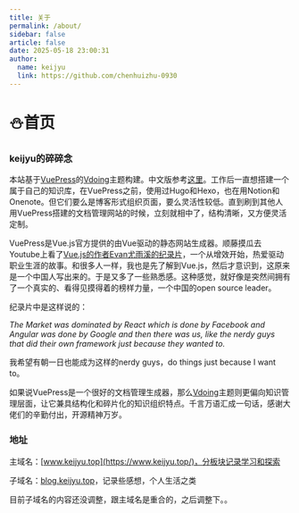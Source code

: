 ```yaml
---
title: 关于
permalink: /about/
sidebar: false
article: false
date: 2025-05-18 23:00:31
author: 
  name: keijyu
  link: https://github.com/chenhuizhu-0930
---
```

# ⛄️首页

### keijyu的碎碎念

本站基于[VuePress](https://vuepress.vuejs.org/)的[Vdoing](https://doc.xugaoyi.com/)主题构建。中文版参考[这里](https://vuepress.github.io/zh/)。工作后一直想搭建一个属于自己的知识库，在VuePress之前，使用过Hugo和Hexo，也在用Notion和Onenote。但它们要么是博客形式组织页面，要么灵活性较低。直到刷到其他人用VuePress搭建的文档管理网站的时候，立刻就相中了，结构清晰，又方便灵活定制。

VuePress是Vue.js官方提供的由Vue驱动的静态网站生成器。顺藤摸瓜去Youtube上看了[Vue.js的作者Evan尤雨溪的纪录片](https://www.youtube.com/watch?v=OrxmtDw4pVI)，一个从增效开始，热爱驱动职业生涯的故事。和很多人一样，我也是先了解到Vue.js，然后才意识到，这原来是一个中国人写出来的。于是又多了一些熟悉感。这种感觉，就好像是突然间拥有了一个真实的、看得见摸得着的榜样力量，一个中国的open source leader。

纪录片中是这样说的：

*The Market was dominated by React which is done by Facebook and Angular was done by Google and then there was us, like the nerdy guys that did their own framework just because they wanted to.*

我希望有朝一日也能成为这样的nerdy guys，do things just because I want to。

如果说VuePress是一个很好的文档管理生成器，那么[Vdoing](https://doc.xugaoyi.com/)主题则更偏向知识管理层面，让它兼具结构化和碎片化的知识组织特点。千言万语汇成一句话，感谢大佬们的辛勤付出，开源精神万岁。

### 地址

主域名：[www.keijyu.top](https://www.keijyu.top/)，分板块记录学习和探索

子域名：[blog.keijyu.top](https://blog.keijyu.top/)，记录些感想，个人生活之类

目前子域名的内容还没调整，跟主域名是重合的，之后调整下。。

